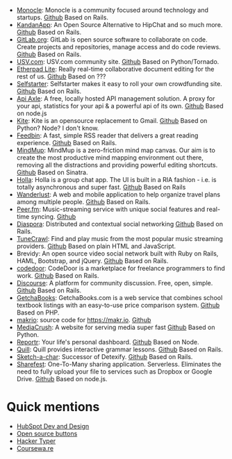 * [Monocle](http://monocle.io): Monocle is a community focused around technology and startups. [Github](https://github.com/maccman/monocle)
Based on Rails.
* [KandanApp](http://kandanapp.com/): An Open Source Alternative to HipChat and so much more. [Github](https://github.com/kandanapp/kandan/)
Based on Rails.
* [GitLab.org](http://gitlab.org/): GitLab is open source software to collaborate on code. Create projects and repositories, manage access and do code reviews. [Github](https://github.com/gitlabhq/gitlabhq/)
Based on Rails.
* [USV.com](http://usv.com): USV.com community site. [Github](https://github.com/unionsquareventures/theconversation)
Based on Python/Tornado.
* [Etherpad Lite](http://etherpad.org): Really real-time collaborative document editing for the rest of us. [Github](https://github.com/ether/etherpad-lite)
Based on ???
* [Selfstarter](http://selfstarter.us/): Selfstarter makes it easy to roll your own crowdfunding site. [Github](https://github.com/lockitron/selfstarter)
Based on Rails.
* [Api Axle](http://apiaxle.com): A free, locally hosted API management solution. A proxy for your api, statistics for your api & a powerful api of its own. [Github](https://github.com/apiaxle/apiaxle)
Based on node.js
* [Kite](http://khamidou.github.io/kite/): Kite is an opensource replacement to Gmail. [Github](https://github.com/khamidou/kite)
Based on Python? Node? I don't know.
* [Feedbin](https://feedbin.me/): A fast, simple RSS reader that delivers a great reading experience. [Github](https://github.com/feedbin/feedbin)
Based on Rails.
* [MindMup](http://www.mindmup.com): MindMup is a zero-friction mind map canvas. Our aim is to create the most productive mind mapping environment out there, removing all the distractions and providing powerful editing shortcuts.  [Github](https://github.com/mindmup/mindmup)
Based on Sinatra.
* [Holla](https://maccman-holla.heroku.com/): Holla is a group chat app. The UI is built in a RIA fashion - i.e. is totally asynchronous and super fast. [Github](https://github.com/maccman/holla)
Based on Rails
* [Wanderlust](http://mywanderlust.co/): A web and mobile application to help organize travel plans among multiple people. [Github](https://github.com/danecjensen/mywanderlust)
Based on Rails.
* [Peer.fm](http://peer.fm): Music-streaming service with unique social features and real-time syncing. [Github](https://github.com/buu700/napster.fm/)
* [Diaspora](https://diasporafoundation.org/): Distributed and contextual social networking [Github](https://github.com/diaspora/diaspora)
Based on Rails.
* [TuneCrawl](http://www.tunecrawl.com/): Find and play music from the most popular music streaming providers. [Github](https://github.com/ProbablyOliver/TuneCrawl)
Based on plain HTML and JavaScript.
* Brevidy: An open source video social network built with Ruby on Rails, HAML, Bootstrap, and jQuery. [Github](https://github.com/iwasrobbed/Brevidy)
Based on Rails.
* [codedoor](https://www.codedoor.com/): CodeDoor is a marketplace for freelance programmers to find work. [Github](https://github.com/CodeDoor/codedoor)
Based on Rails.
* [Discourse](http://www.discourse.org): A platform for community discussion. Free, open, simple. [Github](https://github.com/discourse/discourse)
Based on Rails.
* [GetchaBooks](http://getchaBooks.com): GetchaBooks.com is a web service that combines school textbook listings with an easy-to-use price comparison system. [Github](https://github.com/getchabooks/getchabooks)
Based on PHP.
* [makrio](https://makr.io): source code for https://makr.io. [Github](https://github.com/makrio/makrio)
* [MediaCrush](https://mediacru.sh): A website for serving media super fast [Github](https://github.com/MediaCrush/MediaCrush)
Based on Python.
* [Reportr](http://www.reportr.io): Your life's personal dashboard. [Github](https://github.com/SamyPesse/reportr)
Based on Node.
* [Quill](http://www.quill.org): Quill provides interactive grammar lessons. [Github](https://github.com/empirical-org/quill)
Based on Rails.
* [Sketch-a-char](http://sketch-a-char.heroku.com): Successor of Detexify. [Github](https://github.com/kirel/sketch-a-char)
Based on Rails.
* [Sharefest](http://sharefest.me): One-To-Many sharing application. Serverless. Eliminates the need to fully upload your file to services such as Dropbox or Google Drive. [Github](https://github.com/Peer5/ShareFest)
Based on node.js.

# Quick mentions
* [HubSpot Dev and Design](http://github.hubspot.com/)
* [Open source buttons](http://dracs89.github.io/bbtn/)
* [Hacker Typer](https://github.com/duiker101/Hacker-Typer)
* [Coursewa.re](https://github.com/Courseware)
